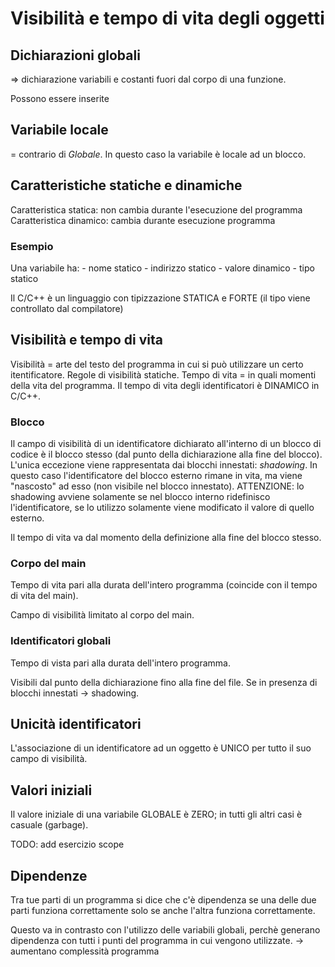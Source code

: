 # Visibilità e tempo di vita degli oggetti

## Dichiarazioni globali
=> dichiarazione variabili e costanti fuori dal corpo di una funzione.

Possono essere inserite 

## Variabile locale
= contrario di _Globale_. In questo caso la variabile è locale ad un blocco.

## Caratteristiche statiche e dinamiche
Caratteristica statica: non cambia durante l'esecuzione del programma
Caratteristica dinamico: cambia durante esecuzione programma

### Esempio
Una variabile ha:
	- nome statico
	- indirizzo statico
	- valore dinamico
	- tipo statico

Il C/C++ è un linguaggio con tipizzazione STATICA e FORTE (il tipo viene controllato dal compilatore)

## Visibilità e tempo di vita
Visibilità = arte del testo del programma in cui si può utilizzare un certo itentificatore. Regole di visibilità statiche.
Tempo di vita = in quali momenti della vita del programma. Il tempo di vita degli identificatori è DINAMICO in C/C++.

### Blocco
Il campo di visibilità di un identificatore dichiarato all'interno di un blocco di codice è il blocco stesso (dal punto della dichiarazione alla fine del blocco).
L'unica eccezione viene rappresentata dai blocchi innestati: _shadowing_. In questo caso l'identificatore del blocco esterno rimane in vita, ma viene "nascosto" ad esso (non visibile nel blocco innestato). ATTENZIONE: lo shadowing avviene solamente se nel blocco interno ridefinisco l'identificatore, se lo utilizzo solamente viene modificato il valore di quello esterno.

Il tempo di vita va dal momento della definizione alla fine del blocco stesso.

### Corpo del main
Tempo di vita pari alla durata dell'intero programma (coincide con il tempo di vita del main).

Campo di visibilità limitato al corpo del main.

### Identificatori globali
Tempo di vista pari alla durata dell'intero programma.

Visibili dal punto della dichiarazione fino alla fine del file. Se in presenza di blocchi innestati -> shadowing.

## Unicità identificatori
L'associazione di un identificatore ad un oggetto è UNICO per tutto il suo campo di visibilità.

## Valori iniziali
Il valore iniziale di una variabile GLOBALE è ZERO; in tutti gli altri casi è casuale (garbage).

TODO: add esercizio scope

## Dipendenze
Tra tue parti di un programma si dice che c'è dipendenza se una delle due parti funziona correttamente solo se anche l'altra funziona correttamente.

Questo va in contrasto con l'utilizzo delle variabili globali, perchè generano dipendenza con tutti i punti del programma in cui vengono utilizzate. -> aumentano complessità programma
